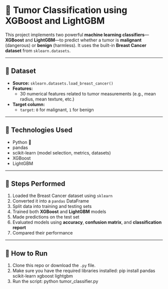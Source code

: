 # 🧠 Tumor Classification using XGBoost and LightGBM

This project implements two powerful **machine learning classifiers**—**XGBoost** and **LightGBM**—to predict whether a tumor is **malignant** (dangerous) or **benign** (harmless). It uses the built-in **Breast Cancer dataset** from `sklearn.datasets`.

---

## 📁 Dataset

- **Source:** `sklearn.datasets.load_breast_cancer()`
- **Features:**
  - 30 numerical features related to tumor measurements (e.g., mean radius, mean texture, etc.)
- **Target column:**
  - `target`: `0` for malignant, `1` for benign

---

## 🔧 Technologies Used

- Python 🐍
- pandas
- scikit-learn (model selection, metrics, datasets)
- XGBoost
- LightGBM

---

## 🚀 Steps Performed

1. Loaded the Breast Cancer dataset using `sklearn`
2. Converted it into a `pandas` DataFrame
3. Split data into training and testing sets
4. Trained both **XGBoost** and **LightGBM** models
5. Made predictions on the test set
6. Evaluated models using **accuracy**, **confusion matrix**, and **classification report**
7. Compared their performance

---

## 📌 How to Run

1. Clone this repo or download the `.py` file.
2. Make sure you have the required libraries installed:
        pip install pandas scikit-learn xgboost lightgbm
3. Run the script: python tumor_classifier.py